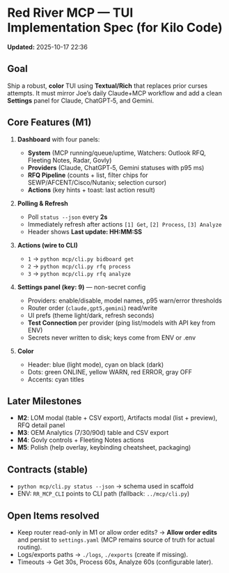
# Red River MCP — TUI Implementation Spec (for Kilo Code)
**Updated:** 2025-10-17 22:36 

## Goal
Ship a robust, **color** TUI using **Textual/Rich** that replaces prior curses attempts. It must mirror Joe’s daily Claude+MCP workflow and add a clean **Settings** panel for Claude, ChatGPT‑5, and Gemini.

## Core Features (M1)
1) **Dashboard** with four panels:
   - **System** (MCP running/queue/uptime, Watchers: Outlook RFQ, Fleeting Notes, Radar, Govly)
   - **Providers** (Claude, ChatGPT‑5, Gemini statuses with p95 ms)
   - **RFQ Pipeline** (counts + list, filter chips for SEWP/AFCENT/Cisco/Nutanix; selection cursor)
   - **Actions** (key hints + toast: last action result)

2) **Polling & Refresh**
   - Poll `status --json` every **2s**
   - Immediately refresh after actions `[1] Get`, `[2] Process`, `[3] Analyze`
   - Header shows **Last update: HH:MM:SS**

3) **Actions (wire to CLI)**
   - `1` → `python mcp/cli.py bidboard get`
   - `2` → `python mcp/cli.py rfq process`
   - `3` → `python mcp/cli.py rfq analyze`

4) **Settings panel (key: 9)** — non-secret config
   - Providers: enable/disable, model names, p95 warn/error thresholds
   - Router order (`claude,gpt5,gemini`) read/write
   - UI prefs (theme light/dark, refresh seconds)
   - **Test Connection** per provider (ping list/models with API key from ENV)
   - Secrets never written to disk; keys come from ENV or .env

5) **Color**
   - Header: blue (light mode), cyan on black (dark)
   - Dots: green ONLINE, yellow WARN, red ERROR, gray OFF
   - Accents: cyan titles

## Later Milestones
- **M2**: LOM modal (table + CSV export), Artifacts modal (list + preview), RFQ detail panel
- **M3**: OEM Analytics (7/30/90d) table and CSV export
- **M4**: Govly controls + Fleeting Notes actions
- **M5**: Polish (help overlay, keybinding cheatsheet, packaging)

## Contracts (stable)
- `python mcp/cli.py status --json` → schema used in scaffold
- ENV: `RR_MCP_CLI` points to CLI path (fallback: `../mcp/cli.py`)

## Open Items resolved
- Keep router read-only in M1 or allow order edits? → **Allow order edits** and persist to `settings.yaml` (MCP remains source of truth for actual routing).
- Logs/exports paths → `./logs`, `./exports` (create if missing).
- Timeouts → Get 30s, Process 60s, Analyze 60s (configurable later).

